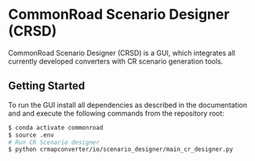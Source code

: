 # CommonRoad Scenario Designer (CRSD)

CommonRoad Scenario Designer (CRSD) is a GUI, which integrates all currently developed converters with CR scenario generation tools. 

## Getting Started

To run the GUI install all dependencies as described in the documentation and
and execute the following commands from the repository root:

```bash
$ conda activate commonroad
$ source .env
# Run CR Scenario designer
$ python crmapconverter/io/scenario_designer/main_cr_designer.py
```